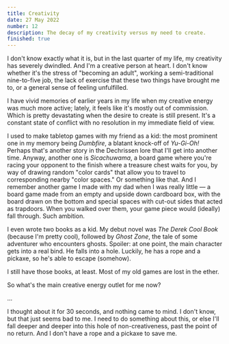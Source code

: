 ```yaml
---
title: Creativity
date: 27 May 2022
number: 12
description: The decay of my creativity versus my need to create.
finished: true
---
```


I don't know exactly what it is, but in the last quarter of my life, my creativity has severely dwindled. And I'm a creative person at heart. I don't know whether it's the stress of "becoming an adult", working a semi-traditional nine-to-five job, the lack of exercise that these two things have brought me to, or a general sense of feeling unfulfilled.

I have vivid memories of earlier years in my life when my creative energy was much more active; lately, it feels like it's mostly out of commission. Which is pretty devastating when the desire to create is still present. It's a constant state of conflict with no resolution in my immediate field of view.

I used to make tabletop games with my friend as a kid: the most prominent one in my memory being _Dumbfire_, a blatant knock-off of _Yu-Gi-Oh!_ Perhaps that's another story in the Dechrissen lore that I'll get into another time. Anyway, another one is _Sicachuwama_, a board game where you're racing your opponent to the finish where a treasure chest waits for you, by way of drawing random "color cards" that allow you to travel to corresponding nearby "color spaces." Or something like that. And I remember another game I made with my dad when I was really little — a board game made from an empty and upside down cardboard box, with the board drawn on the bottom and special spaces with cut-out sides that acted as trapdoors. When you walked over them, your game piece would (ideally) fall through. Such ambition.

I even wrote two books as a kid. My debut novel was _The Derek Cool Book_ (because I'm pretty cool), followed by _Ghost Zone_, the tale of some adventurer who encounters ghosts. Spoiler: at one point, the main character gets into a real bind. He falls into a hole. Luckily, he has a rope and a pickaxe, so he's able to escape (somehow).

I still have those books, at least. Most of my old games are lost in the ether.

So what's the main creative energy outlet for me now?

...

I thought about it for 30 seconds, and nothing came to mind. I don't know, but that just seems bad to me. I need to do something about this, or else I'll fall deeper and deeper into this hole of non-creativeness, past the point of no return. And I don't have a rope and a pickaxe to save me.
